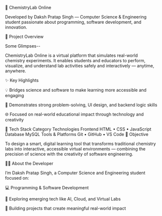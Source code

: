🧪 ChemistryLab Online

Developed by Daksh Pratap Singh
 — Computer Science & Engineering student passionate about programming, software development, and innovation.

🚀 Project Overview

Some Glimpses--


ChemistryLab Online is a virtual platform that simulates real-world chemistry experiments.
It enables students and educators to perform, visualize, and understand lab activities safely and interactively — anytime, anywhere.

✨ Key Highlights

💡 Bridges science and software to make learning more accessible and engaging

🧠 Demonstrates strong problem-solving, UI design, and backend logic skills

🌐 Focused on real-world educational impact through technology and creativity

🧰 Tech Stack
Category	Technologies
Frontend	HTML • CSS • JavaScript 
Database	MySQL
Tools & Platforms	Git • GitHub • VS Code 
🎯 Objective

To design a smart, digital learning tool that transforms traditional chemistry labs into interactive, accessible virtual environments — combining the precision of science with the creativity of software engineering.

👨‍💻 About the Developer

I’m Daksh Pratap Singh, a Computer Science and Engineering student focused on:

💻 Programming & Software Development

🚀 Exploring emerging tech like AI, Cloud, and Virtual Labs

🤝 Building projects that create meaningful real-world impact
